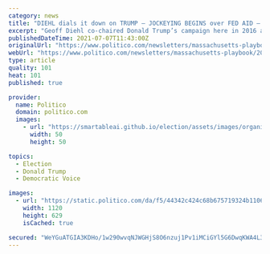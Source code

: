 ```yaml
---
category: news
title: "DIEHL dials it down on TRUMP — JOCKEYING BEGINS over FED AID — UNPACKING Boston mayoral FUNDRAISING"
excerpt: "Geoff Diehl co-chaired Donald Trump’s campaign here in 2016 and just months ago called on GOP Gov. Charlie Baker to “retract” his support for the president’s second impeachment. But now that he’s running for governor,"
publishedDateTime: 2021-07-07T11:43:00Z
originalUrl: "https://www.politico.com/newsletters/massachusetts-playbook/2021/07/07/diehl-dials-down-on-trump-jockeying-begins-over-fed-aid-unpacking-boston-mayoral-fundraising-493489"
webUrl: "https://www.politico.com/newsletters/massachusetts-playbook/2021/07/07/diehl-dials-down-on-trump-jockeying-begins-over-fed-aid-unpacking-boston-mayoral-fundraising-493489"
type: article
quality: 101
heat: 101
published: true

provider:
  name: Politico
  domain: politico.com
  images:
    - url: "https://smartableai.github.io/election/assets/images/organizations/politico.com-50x50.jpg"
      width: 50
      height: 50

topics:
  - Election
  - Donald Trump
  - Democratic Voice

images:
  - url: "https://static.politico.com/da/f5/44342c424c68b675719324b1106b/politico.jpg"
    width: 1120
    height: 629
    isCached: true

secured: "WeYGuATGIA3KDHo/1w290wvqNJWGHjS8O6nzuj1Pv1iMCiGYl5G6DwqKWA4L3LoMjCy/Y/iRKG/a9E+X9kUUZVS2YQUYLRauGIq7pcw+mL5UVYRoq9pxisU0Ew5mJ+5TPbEt2RVjVSxau9hVJAuwGbbuGX/wsOj7LWlyQOgA89g4ycVR/Mw01/6RyYWhTZ+pHR59Lvchadp2ehRu32rrTLbMvS78KJi+oblzcD+1761dbjVdr2FTRDyWezEfk6hYRqUSf0euUkEHJpS4x/AQ0doKoj3CmPIsCBaXeK81zB7/LyGdImmXncDC4/6lqK3JAtX8W3vRwXtgdmSC9fNcyA2n7fiOdHDpPtDrDmuhl3s=;zMUDkBsWpyp0vdAoSa/ZzQ=="
---
```


